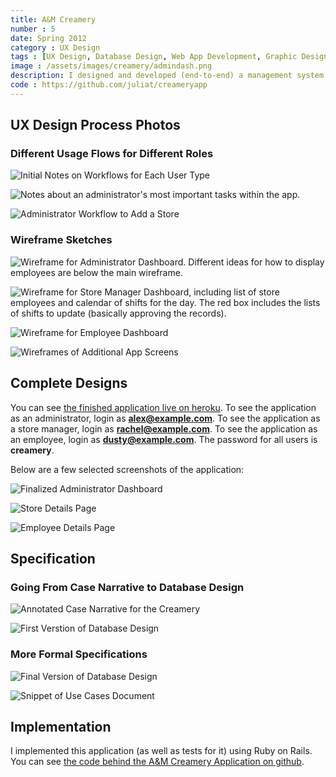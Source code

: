 ```yaml
---
title: A&M Creamery
number : 5
date: Spring 2012
category : UX Design
tags : [UX Design, Database Design, Web App Development, Graphic Design]
image : /assets/images/creamery/admindash.png
description: I designed and developed (end-to-end) a management system for a fictional chain of ice cream stores. 
code : https://github.com/juliat/creameryapp
---
```


## UX Design Process Photos

### Different Usage Flows for Different Roles

![Initial Notes on Workflows for Each User Type](/assets/images/creamery/initial-notes-on-workflows.jpg)

![Notes about an administrator's most important tasks within the app.](/assets/images/creamery/3-admin-use-case-flow.png)

![Administrator Workflow to Add a Store](/assets/images/creamery/3-admin-add-employee-flow.png)

### Wireframe Sketches

![Wireframe for Administrator Dashboard. Different ideas for how to display employees are below the main wireframe.](/assets/images/creamery/admin-dash-with-employee-alts.png)

![Wireframe for Store Manager Dashboard, including list of store employees and calendar of shifts for the day. The red box includes the lists of shifts to update (basically approving the records).](/assets/images/creamery/manager-dash.png)

![Wireframe for Employee Dashboard](/assets/images/creamery/employee-dash.png)

![Wireframes of Additional App Screens](/assets/images/creamery/3-additional-admin-screens.png)

## Complete Designs

You can see [the finished application live on heroku](http://aandmcreamery.herokuapp.com/). To see the application as an administrator, login as **alex@example.com**. To see the application as a store manager, login as **rachel@example.com**. To see the application as an employee, login as **dusty@example.com**. The password for all users is **creamery**.

Below are a few selected screenshots of the application:

![Finalized Administrator Dashboard](/assets/images/creamery/admindash.png)

![Store Details Page](/assets/images/creamery/storedetails.png)

![Employee Details Page](/assets/images/creamery/employeedetails.png)

## Specification

### Going From Case Narrative to Database Design

![Annotated Case Narrative for the Creamery](/assets/images/creamery/1-case-narrative-to-entities.png)

![First Verstion of Database Design](/assets/images/creamery/1-case-entities-draft.png)

### More Formal Specifications

![Final Version of Database Design](/assets/images/creamery/p1-erd.png)

![Snippet of Use Cases Document](/assets/images/creamery/p1-use-cases-snipped.png)

## Implementation

I implemented this application (as well as tests for it) using Ruby on Rails. You can see [the code behind the A&M Creamery Application on github](https://github.com/juliat/creameryapp).

